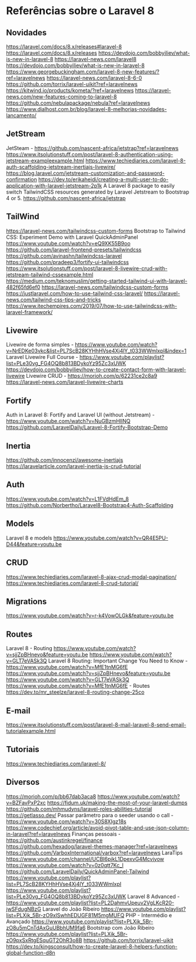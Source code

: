 # Referências sobre o Laravel 8

## Novidades
https://laravel.com/docs/8.x/releases#laravel-8
https://laravel.com/docs/8.x/releases
https://devdojo.com/bobbyiliev/what-is-new-in-laravel-8
https://laravel-news.com/laravel8
https://devdojo.com/bobbyiliev/what-is-new-in-laravel-8
https://www.georgebuckingham.com/laravel-8-new-features/?ref=laravelnews
https://laravel-news.com/laravel-8-6-0
https://github.com/torrix/laravel-uikit?ref=laravelnews
https://kitwind.io/products/kometa/?ref=laravelnews
https://laravel-news.com/new-features-coming-to-laravel-8
https://github.com/nebulapackage/nebula?ref=laravelnews
https://www.dialhost.com.br/blog/laravel-8-melhorias-novidades-lancamento/

## JetStream
JetSteam - https://github.com/nascent-africa/jetstrap?ref=laravelnews
https://www.itsolutionstuff.com/post/laravel-8-authentication-using-jetstream-exampleexample.html
https://www.techiediaries.com/laravel-8-auth-scaffolding-jetstream-inertiajs-livewire/
https://blog.laravel.com/jetstream-customization-and-password-confirmation
https://dev.to/erikaheidi/creating-a-multi-user-to-do-application-with-laravel-jetstream-2p1k
A Laravel 8 package to easily switch TailwindCSS resources generated by Laravel Jetstream to Bootstrap 4 or 5. 
https://github.com/nascent-africa/jetstrap

## TailWind
https://laravel-news.com/tailwindcss-custom-forms
Bootstrap to Tailwind CSS: Experiment Demo with Laravel QuickAdminPanel
https://www.youtube.com/watch?v=eQ9XK55B9oo
https://github.com/laravel-frontend-presets/tailwindcss
https://github.com/avinashn/tailwindcss-laravel
https://github.com/pradeep3/fortify-ui-tailwindcss
https://www.itsolutionstuff.com/post/laravel-8-livewire-crud-with-jetstream-tailwind-cssexample.html
https://medium.com/teknomuslim/getting-started-tailwind-ui-with-laravel-482f65fd6ef0
https://laravel-news.com/tailwindcss-custom-forms
https://justlaravel.com/how-to-use-tailwind-css-laravel/
https://laravel-news.com/tailwind-css-tips-and-tricks
https://www.itechempires.com/2019/07/how-to-use-tailwindcss-with-laravel-framework/

## Livewire
Livewire de forma simples - https://www.youtube.com/watch?v=NrEDKe03vkc&list=PL7ScB28KYHhHVse4Xj4lY_t033WWmlxpI&index=1
Laravel Livewire Full Course - https://www.youtube.com/playlist?list=PLe30vg_FG4OQ8b813BDykoYz95Zc3xUWK
https://devdojo.com/bobbyiliev/how-to-create-contact-form-with-laravel-livewire
Livewire CRUD - https://morioh.com/p/62231ce2c8a9
https://laravel-news.com/laravel-livewire-charts


## Fortify
Auth in Laravel 8: Fortify and Laravel UI (without Jetstream) - https://www.youtube.com/watch?v=NuGBzmHlINQ
https://github.com/LaravelDaily/Laravel-8-Fortify-Bootstrap-Demo

## Inertia
https://github.com/innocenzi/awesome-inertiajs
https://laravelarticle.com/laravel-inertia-js-crud-tutorial

## Auth
https://www.youtube.com/watch?v=L1FVdHdEm_8
https://github.com/Norbertho/Laravel8-Bootstrap4-Auth-Scaffolding

## Models
Laravel 8 e models
https://www.youtube.com/watch?v=QR4E5PU-D44&feature=youtu.be

## CRUD
https://www.techiediaries.com/laravel-8-ajax-crud-modal-pagination/
https://www.techiediaries.com/laravel-8-crud-tutorial/

## Migrations
https://www.youtube.com/watch?v=r-k4VowOLGk&feature=youtu.be

## Routes
Laravel 8 - Routing
https://www.youtube.com/watch?v=sjjZpBHnevo&feature=youtu.be
https://www.youtube.com/watch?v=GLT7eVASk3Q
Laravel 8 Routing: Important Change You Need to Know - https://www.youtube.com/watch?v=MfE1tnMG6fE
https://www.youtube.com/watch?v=sjjZpBHnevo&feature=youtu.be
https://www.youtube.com/watch?v=GLT7eVASk3Q
https://www.youtube.com/watch?v=MfE1tnMG6fE - Routes
https://dev.to/mr_steelze/laravel-8-routing-change-25co

## E-mail
https://www.itsolutionstuff.com/post/laravel-8-mail-laravel-8-send-email-tutorialexample.html

## Tutoriais
https://www.techiediaries.com/laravel-8/

## Diversos
https://morioh.com/p/bb67dab3aca8
https://www.youtube.com/watch?v=BZFavPxP2xc
https://fidum.uk/making-the-most-of-your-laravel-dumps
https://github.com/mhmudyns/laravel-roles-abilities-tutorial
https://getlasso.dev/
Passar parâmetro para o seeder usando o call - https://www.youtube.com/watch?v=30S8XIgz18s
https://www.codechief.org/article/avoid-pivot-table-and-use-json-column-in-laravel?ref=laravelnews
Finanças pessoais - https://github.com/austinkregel/finance
https://github.com/hexadog/laravel-themes-manager?ref=laravelnews
https://github.com/VarboxInternational/varbox?ref=laravelnews
LaraTips
https://www.youtube.com/channel/UCBI6pjkL1DpexvG4Mcvjyow
https://www.youtube.com/watch?v=0z0qtt7Kc_I
https://github.com/LaravelDaily/QuickAdminPanel-Tailwind
https://www.youtube.com/playlist?list=PL7ScB28KYHhHVse4Xj4lY_t033WWmlxpI
https://www.youtube.com/playlist?list=PLe30vg_FG4OQ8b813BDykoYz95Zc3xUWK
Laravel 8 Advanced - https://www.youtube.com/playlist?list=PL2DahmvUpeuv2VgLKcR20-jwSFdugNBzG
Laravel do João Ribeiro
https://www.youtube.com/playlist?list=PLXik_5Br-zO9xlSwhhEDUGF81M5mgMUFQ
PHP - Intermédio e Avançado
https://www.youtube.com/playlist?list=PLXik_5Br-zO8u5mCnTdAxGuUBbhUM9fa6
Bootstrap com João Ribeiro
https://www.youtube.com/playlist?list=PLXik_5Br-zO9pxSxRtgESquGT2OhR3o8B
https://github.com/torrix/laravel-uikit
https://dev.to/kingsconsult/how-to-create-laravel-8-helpers-function-global-function-d8n

